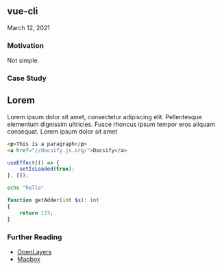 [//]: # (Date)

## vue-cli

March 12, 2021

### Motivation

Not simple.

### Case Study

Lorem
---

Lorem ipsum dolor sit amet, consectetur adipiscing elit. Pellentesque elementum dignissim ultricies. Fusce rhoncus ipsum tempor eros aliquam consequat. Lorem ipsum dolor sit amet

```html
<p>This is a paragraph</p>
<a href="//docsify.js.org/">Docsify</a>
```

```javascript
useEffect(() => {
    setIsLoaded(true);
}, []);
```

```bash
echo "hello"
```

```php
function getAdder(int $x): int 
{
    return 123;
}
```

### Further Reading

* [OpenLayers](https://openlayers.org/)  
* [Mapbox](https://mapbox.com/)